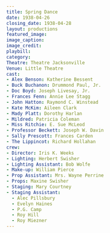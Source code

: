 ```yaml
---
title: Spring Dance
date: 1938-04-26
closing_date: 1938-04-28
layout: productions
featured_image:
image_caption:
image_credit:
playbill:
category:
Theatre: Theatre Jacksonville
Venue: Little Theatre
cast:
- Alex Benson: Katherine Bessent
- Buck Buchanon: Drummond Paul, Jr.
- Doc Boyd: Joseph Livesay, Jr.
- Frances Fenn: Annie Lee Stagg
- John Hatton: Raymond C. Winstead
- Kate McKim: Aileen Clark
- Mady Platt: Dorothy Harlan
- Mildred: Patricia Coleman
- Miss Ritchie: E. Sue McLeod
- Professor Beckett: Joseph W. Davin
- Sally Prescott: Frances Carden
- The Lippincot: Richard Hollahan
crew:
- Director: Iris K. Weeks
- Lighting: Herbert Swisher
- Lighting Assistant: Bob Wolfe
- Make-up: William Pierce
- Prop Assistant: Mrs. Wayne Perrine
- Props: Maxine Swisher
- Staging: Mary Courtney
- Staging Assistant:
  - Alec Pillsbury
  - Evelyn Haines
  - P.G. Camp
  - Roy Hill
  - Roy Miezner
---
```

